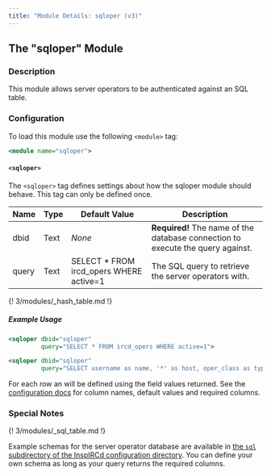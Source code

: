 ```yaml
---
title: "Module Details: sqloper (v3)"
---
```


## The "sqloper" Module

### Description

This module allows server operators to be authenticated against an SQL table.

### Configuration

To load this module use the following `<module>` tag:

```xml
<module name="sqloper">
```

#### `<sqloper>`

The `<sqloper>` tag defines settings about how the sqloper module should behave. This tag can only be defined once.

Name  | Type | Default Value                           | Description
----- | ---- | --------------------------------------- | -----------
dbid  | Text | *None*                                  | **Required!** The name of the database connection to execute the query against.
query | Text | SELECT * FROM ircd_opers WHERE active=1 | The SQL query to retrieve the server operators with.

{! 3/modules/_hash_table.md !}

##### Example Usage

```xml
<sqloper dbid="sqloper"
         query="SELECT * FROM ircd_opers WHERE active=1">
```

```xml
<sqloper dbid="sqloper"
         query="SELECT username as name, '*' as host, oper_class as type, sha256_password as password, 'sha256' as hash FROM users WHERE oper_class IS NOT NULL">
```

 For each row an <oper> will be defined using the field values returned. See the [<oper> configuration docs](https://docs.inspircd.org/3/configuration/#ltopergt) for column names, default values and required columns.

### Special Notes

{! 3/modules/_sql_table.md !}

Example schemas for the server operator database are available in [the `sql` subdirectory of the InspIRCd configuration directory](https://github.com/inspircd/inspircd/tree/master/docs/sql). You can define your own schema as long as your query returns the required columns.
